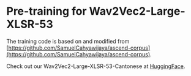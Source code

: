 # Pre-training for Wav2Vec2-Large-XLSR-53

The training code is based on and modified from [https://github.com/SamuelCahyawijaya/ascend-corpus](https://github.com/SamuelCahyawijaya/ascend-corpus).

Check out our Wav2Vec2-Large-XLSR-53-Cantonese at [HuggingFace](https://huggingface.co/CAiRE/wav2vec2-large-xlsr-53-cantonese).